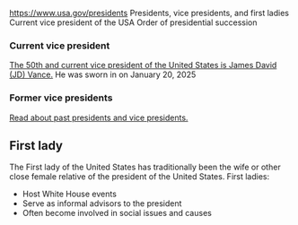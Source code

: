 

https://www.usa.gov/presidents
Presidents, vice presidents, and first ladies
Current vice president of the USA
Order of presidential succession

### Current vice president

[The 50th and current vice president of the United States is James David (JD) Vance.](https://www.whitehouse.gov/administration/jd-vance/)
He was sworn in on January 20, 2025

### Former vice presidents

[Read about past presidents and vice presidents.](https://history.house.gov/Institution/Presidents-Coinciding/Presidents-Coinciding/)

First lady
----------

The First lady of the United States has traditionally been the wife or other close female relative of the president of the United States. First ladies:

* Host White House events
* Serve as informal advisors to the president
* Often become involved in social issues and causes
